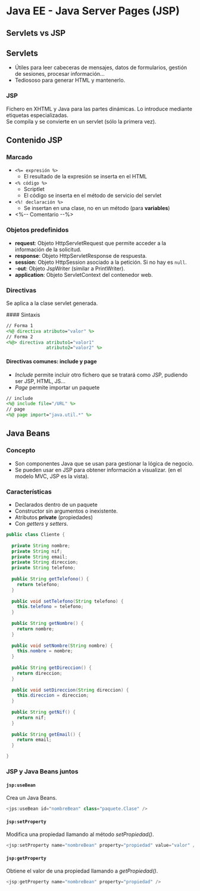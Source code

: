 # Java EE - Java Server Pages (JSP)

## Servlets vs JSP

## Servlets

- Útiles para leer cabeceras de mensajes, datos de formularios, gestión de sesiones, procesar información...
- Tediososo para generar HTML y mantenerlo.

### JSP

Fichero en XHTML y Java para las partes dinámicas. Lo introduce mediante etiquetas especializadas.  
Se compila y se convierte en un servlet (sólo la primera vez).

## Contenido JSP

### Marcado

- `<%= expresión %>`
  - El resultado de la expresión se inserta en el HTML
- `<% código %>`
  - Scriptlet
  - El código se inserta en el método de servicio del servlet
- `<%! declaración %>`
  - Se insertan en una clase, no en un método (para **variables**)
- <%-- Comentario --%>

### Objetos predefinidos

- **request**: Objeto HttpServletRequest que permite acceder a la información de la solicitud.
- **response**: Objeto HttpServletResponse de respuesta.
- **session**: Objeto HttpSession asociado a la petición. Si no hay es `null`.
- -**out**: Objeto JspWriter (similar a PrintWriter).
- **application**: Objeto ServletContext del contenedor web.

### Directivas

Se aplica a la clase servlet generada.

#### Sintaxis

```jsp
// Forma 1
<%@ directiva atributo="valor" %>
// Forma 2
<%@> directiva atributo1="valor1"
               atributo2="valor2" %>
```

#### Directivas comunes: include y page

- *Include* permite incluir otro fichero que se tratará como JSP, pudiendo ser JSP, HTML, JS...
- *Page* permite importar un paquete

```jsp
// include
<%@ include file="/URL" %>
// page
<%@ page import="java.util.*" %>
```

## Java Beans

### Concepto

- Son componentes Java que se usan para gestionar la lógica de negocio.
- Se pueden usar en JSP para obtener información a visualizar. (en el modelo MVC, JSP es la vista).

### Características

- Declarados dentro de un paquete
- Constructor sin argumentos o inexistente.
- Atributos **private** (propiedades)
- Con *getters* y *setters*.

```java
public class Cliente {
  
  private String nombre;
  private String nif;
  private String email;
  private String direccion;
  private String telefono;
  
  public String getTelefono() {
    return telefono;
  }
  
  public void setTelefono(String telefono) {
    this.telefono = telefono;
  }
  
  public String getNombre() {
    return nombre;
  }
  
  public void setNombre(String nombre) {
    this.nombre = nombre;
  }
  
  public String getDireccion() {
    return direccion;
  }
  
  public void setDireccion(String direccion) {
    this.direccion = direccion;
  }
  
  public String getNif() {
    return nif;
  }
  
  public String getEmail() {
    return email;
  }

}
```

### JSP y Java Beans juntos

#### `jsp:useBean`

Crea un Java Beans.

```java
<jps:useBean id="nombreBean" class="paquete.Clase" />
```

#### `jsp:setProperty`

Modifica una propiedad llamando al método *setPropiedad()*.

```java
<jsp:setProperty name="nombreBean" property="propiedad" value="valor" />
```

#### `jsp:getProperty`

Obtiene el valor de una propiedad llamando a *getPropiedad()*.

```java
<jsp:getProperty name="nombreBean" property="propiedad" />
```